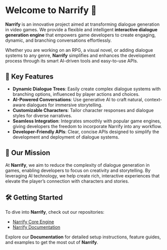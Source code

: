 # Welcome to **Narrify** 👋

**Narrify** is an innovative project aimed at transforming dialogue generation in video games. We provide a flexible and intelligent **interactive dialogue generation engine** that empowers game developers to create engaging, dynamic, and branching conversations effortlessly.

Whether you are working on an RPG, a visual novel, or adding dialogue systems to any genre, **Narrify** simplifies and enhances the development process through its smart AI-driven tools and easy-to-use APIs.

## 🌟 Key Features
- **Dynamic Dialogue Trees**: Easily create complex dialogue systems with branching options, influenced by player actions and choices.
- **AI-Powered Conversations**: Use generative AI to craft natural, context-aware dialogues for immersive storytelling.
- **Customizable Characters**: Tailor character responses and dialogue styles for diverse narratives.
- **Seamless Integration**: Integrates smoothly with popular game engines, giving developers the freedom to incorporate Narrify into any workflow.
- **Developer-Friendly APIs**: Clear, concise APIs designed to simplify the development and deployment of dialogue systems.

## 🚀 Our Mission
At **Narrify**, we aim to reduce the complexity of dialogue generation in games, enabling developers to focus on creativity and storytelling. By leveraging AI technology, we help create rich, interactive experiences that elevate the player’s connection with characters and stories.

## 🛠️ Getting Started
To dive into **Narrify**, check out our repositories:
- [Narrify Core Engine](#)
- [Narrify Documentation](#)

Explore our **Documentation** for detailed setup instructions, feature guides, and examples to get the most out of **Narrify**.
